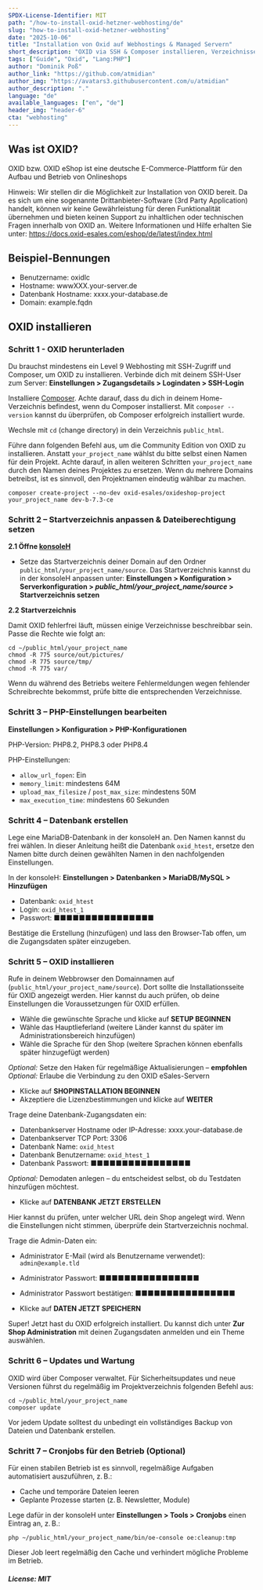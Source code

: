```yaml
---
SPDX-License-Identifier: MIT
path: "/how-to-install-oxid-hetzner-webhosting/de"
slug: "how-to-install-oxid-hetzner-webhosting"
date: "2025-10-06"
title: "Installation von Oxid auf Webhostings & Managed Servern"
short_description: "OXID via SSH & Composer installieren, Verzeichnisse/Rechte anpassen, PHP & Datenbank einrichten, Installation des Shops im Browser abschließen."
tags: ["Guide", "Oxid", "Lang:PHP"]
author: "Dominik Poß"
author_link: "https://github.com/atmidian"
author_img: "https://avatars3.githubusercontent.com/u/atmidian"
author_description: "."
language: "de"
available_languages: ["en", "de"]
header_img: "header-6"
cta: "webhosting"
---
```


## Was ist OXID? 

OXID bzw. OXID eShop ist eine deutsche E-Commerce-Plattform für den Aufbau und Betrieb von Onlineshops  

Hinweis:
Wir stellen dir die Möglichkeit zur Installation von OXID bereit. Da es sich um eine sogenannte Drittanbieter-Software (3rd Party Application) handelt, können wir keine Gewährleistung für deren Funktionalität übernehmen und bieten keinen Support zu inhaltlichen oder technischen Fragen innerhalb von OXID an.
Weitere Informationen und Hilfe erhalten Sie unter:  https://docs.oxid-esales.com/eshop/de/latest/index.html

## Beispiel-Bennungen
- Benutzername: oxidlc
- Hostname: wwwXXX.your-server.de
- Datenbank Hostname: xxxx.your-database.de
- Domain: example.fqdn

## OXID installieren 

### Schritt 1 - OXID herunterladen

Du brauchst mindestens ein Level 9 Webhosting mit SSH-Zugriff und Composer, um OXID zu installieren.
Verbinde dich mit deinem SSH-User zum Server:
**Einstellungen > Zugangsdetails > Logindaten > SSH-Login**

Installiere [Composer](https://docs.hetzner.com/konsoleh/server-management/faq/installation-of-common-software#composer).
Achte darauf, dass du dich in deinem Home-Verzeichnis befindest, wenn du Composer installierst.
Mit `composer --version` kannst du überprüfen, ob Composer erfolgreich installiert wurde.


Wechsle mit `cd` (change directory) in dein Verzeichnis `public_html`.

Führe dann folgenden Befehl aus, um die Community Edition von OXID zu installieren. Anstatt `your_project_name` wählst du bitte selbst einen Namen für dein Projekt.
Achte darauf, in allen weiteren Schritten `your_project_name` durch den Namen deines Projektes zu ersetzen.
Wenn du mehrere Domains betreibst, ist es sinnvoll, den Projektnamen eindeutig wählbar zu machen.

```
composer create-project --no-dev oxid-esales/oxideshop-project your_project_name dev-b-7.3-ce
```

### Schritt 2 – Startverzeichnis anpassen & Dateiberechtigung setzen

**2.1 Öffne [konsoleH](https://accounts.hetzner.com/login)**

* Setze das Startverzeichnis deiner Domain auf den Ordner `public_html/your_project_name/source`.
  Das Startverzeichnis kannst du in der konsoleH anpassen unter:
  **Einstellungen > Konfiguration > Serverkonfiguration > *public_html/your_project_name/source* > Startverzeichnis setzen**

**2.2 Startverzeichnis**

Damit OXID fehlerfrei läuft, müssen einige Verzeichnisse beschreibbar sein. Passe die Rechte wie folgt an:

```
cd ~/public_html/your_project_name
chmod -R 775 source/out/pictures/
chmod -R 775 source/tmp/
chmod -R 775 var/
```

Wenn du während des Betriebs weitere Fehlermeldungen wegen fehlender Schreibrechte bekommst, prüfe bitte die entsprechenden Verzeichnisse.

### Schritt 3 – PHP-Einstellungen bearbeiten

**Einstellungen > Konfiguration > PHP-Konfigurationen**

PHP-Version:
PHP8.2, PHP8.3 oder PHP8.4

PHP-Einstellungen:

* `allow_url_fopen`: Ein
* `memory_limit`: mindestens 64M
* `upload_max_filesize` / `post_max_size`: mindestens 50M
* `max_execution_time`: mindestens 60 Sekunden

### Schritt 4 – Datenbank erstellen

Lege eine MariaDB-Datenbank in der konsoleH an. Den Namen kannst du frei wählen. In dieser Anleitung heißt die Datenbank `oxid_htest`, ersetze den Namen bitte durch deinen gewählten Namen in den nachfolgenden Einstellungen.

In der konsoleH:
**Einstellungen > Datenbanken > MariaDB/MySQL > Hinzufügen**

* Datenbank: `oxid_htest`
* Login: `oxid_htest_1`
* Passwort: ■■■■■■■■■■■■■■■■

Bestätige die Erstellung (hinzufügen) und lass den Browser-Tab offen, um die Zugangsdaten später einzugeben.

### Schritt 5 – OXID installieren

Rufe in deinem Webbrowser den Domainnamen auf (`public_html/your_project_name/source`). Dort sollte die Installationsseite für OXID angezeigt werden.
Hier kannst du auch prüfen, ob deine Einstellungen die Voraussetzungen für OXID erfüllen.

* Wähle die gewünschte Sprache und klicke auf **SETUP BEGINNEN**
* Wähle das Hauptlieferland (weitere Länder kannst du später im Administrationsbereich hinzufügen)
* Wähle die Sprache für den Shop (weitere Sprachen können ebenfalls später hinzugefügt werden)

*Optional:* Setze den Haken für regelmäßige Aktualisierungen – **empfohlen**
*Optional:* Erlaube die Verbindung zu den OXID eSales-Servern

* Klicke auf **SHOPINSTALLATION BEGINNEN**
* Akzeptiere die Lizenzbestimmungen und klicke auf **WEITER**

Trage deine Datenbank-Zugangsdaten ein:

* Datenbankserver Hostname oder IP-Adresse: xxxx.your-database.de
* Datenbankserver TCP Port: 3306
* Datenbank Name: `oxid_htest`
* Datenbank Benutzername: `oxid_htest_1`
* Datenbank Passwort: ■■■■■■■■■■■■■■■■

*Optional:* Demodaten anlegen – du entscheidest selbst, ob du Testdaten hinzufügen möchtest.

* Klicke auf **DATENBANK JETZT ERSTELLEN**

Hier kannst du prüfen, unter welcher URL dein Shop angelegt wird. Wenn die Einstellungen nicht stimmen, überprüfe dein Startverzeichnis nochmal.

Trage die Admin-Daten ein:

* Administrator E-Mail (wird als Benutzername verwendet): `admin@example.tld`

* Administrator Passwort: ■■■■■■■■■■■■■■■■

* Administrator Passwort bestätigen: ■■■■■■■■■■■■■■■■

* Klicke auf **DATEN JETZT SPEICHERN**

Super! Jetzt hast du OXID erfolgreich installiert. Du kannst dich unter **Zur Shop Administration** mit deinen Zugangsdaten anmelden und ein Theme auswählen.

### Schritt 6 – Updates und Wartung

OXID wird über Composer verwaltet. Für Sicherheitsupdates und neue Versionen führst du regelmäßig im Projektverzeichnis folgenden Befehl aus:

```
cd ~/public_html/your_project_name
composer update
```

Vor jedem Update solltest du unbedingt ein vollständiges Backup von Dateien und Datenbank erstellen.

### Schritt 7 – Cronjobs für den Betrieb (Optional)

Für einen stabilen Betrieb ist es sinnvoll, regelmäßige Aufgaben automatisiert auszuführen, z. B.:

* Cache und temporäre Dateien leeren
* Geplante Prozesse starten (z. B. Newsletter, Module)

Lege dafür in der konsoleH unter **Einstellungen > Tools > Cronjobs** einen Eintrag an, z. B.:

```
php ~/public_html/your_project_name/bin/oe-console oe:cleanup:tmp
```

Dieser Job leert regelmäßig den Cache und verhindert mögliche Probleme im Betrieb.

##### License: MIT
<!--
Contributor's Certificate of Origin
By making a contribution to this project, I certify that:
(a) The contribution was created in whole or in part by me and I have
the right to submit it under the license indicated in the file; or
(b) The contribution is based upon previous work that, to the best of my
knowledge, is covered under an appropriate license and I have the
right under that license to submit that work with modifications,
whether created in whole or in part by me, under the same license
(unless I am permitted to submit under a different license), as
indicated in the file; or
(c) The contribution was provided directly to me by some other person
who certified (a), (b) or (c) and I have not modified it.
(d) I understand and agree that this project and the contribution are
public and that a record of the contribution (including all personal
information I submit with it, including my sign-off) is maintained
indefinitely and may be redistributed consistent with this project
or the license(s) involved.
Signed-off-by: Dominik Poß <admin@dposs.de>

